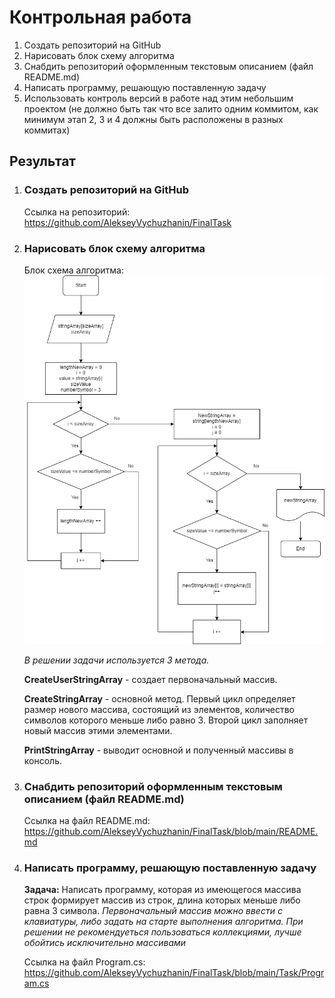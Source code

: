 # Контрольная работа
1. Создать репозиторий на GitHub
2. Нарисовать блок схему алгоритма
3. Снабдить репозиторий оформленным текстовым описанием (файл README.md)
4. Написать программу, решающую поставленную задачу
5. Использовать контроль версий в работе над этим небольшим проектом (не должно быть так что все залито одним коммитом, как минимум этап 2, 3 и 4 должны быть расположены в разных коммитах)

## Результат

1. ### Создать репозиторий на GitHub

    Ссылка на репозиторий: https://github.com/AlekseyVychuzhanin/FinalTask

2. ### Нарисовать блок схему алгоритма

    Блок схема алгоритма: ![BlockDiagram](BlockDiagram.png)

    *В решении задачи используется 3 метода.*

    **CreateUserStringArray** - создает первоначальный массив.
    
    **CreateStringArray** - основной метод. Первый цикл определяет размер нового массива, состоящий из элементов, количество символов которого меньше либо равно 3. Второй цикл заполняет новый массив этими элементами.
    
    **PrintStringArray** - выводит основной и полученный массивы в консоль.

3. ### Снабдить репозиторий оформленным текстовым описанием (файл README.md)

    Ссылка на файл README.md: https://github.com/AlekseyVychuzhanin/FinalTask/blob/main/README.md

4. ### Написать программу, решающую поставленную задачу
    **Задача:** Написать программу, которая из имеющегося массива строк формирует массив из строк, длина которых меньше либо равна 3 символа.
    *Первоначальный массив можно ввести с клавиатуры, либо задать на старте выполнения алгоритма. При решении не рекомендуеться пользоваться коллекциями, лучше обойтись исключительно массивами*

    Ссылка на файл Program.cs: https://github.com/AlekseyVychuzhanin/FinalTask/blob/main/Task/Program.cs